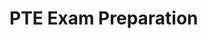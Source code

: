 <!-- ---
!-- Timestamp: 2025-09-25 23:02:31
!-- Author: ywatanabe
!-- File: /home/ywatanabe/proj/pte/README.md
!-- --- -->

# PTE Exam Preparation

<!-- EOF -->